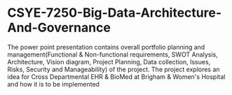 # CSYE-7250-Big-Data-Architecture-And-Governance
The power point presentation contains overall portfolio planning and management(Functional & Non-functional requirements, SWOT Analysis, Architecture, Vision diagram, Project Planning, Data collection, Issues, Risks, Security and Manageability) of the project. The project explores an idea for Cross Departmental EHR & BioMed at Brigham & Women's Hospital and how it is to be implemented
